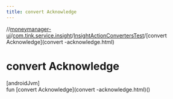 ```yaml
---
title: convert Acknowledge
---
```

//[moneymanager-ui](../../../index.html)/[com.tink.service.insight](../index.html)/[InsightActionConvertersTest](index.html)/[convert Acknowledge](convert -acknowledge.html)



# convert Acknowledge



[androidJvm]\
fun [convert Acknowledge](convert -acknowledge.html)()




